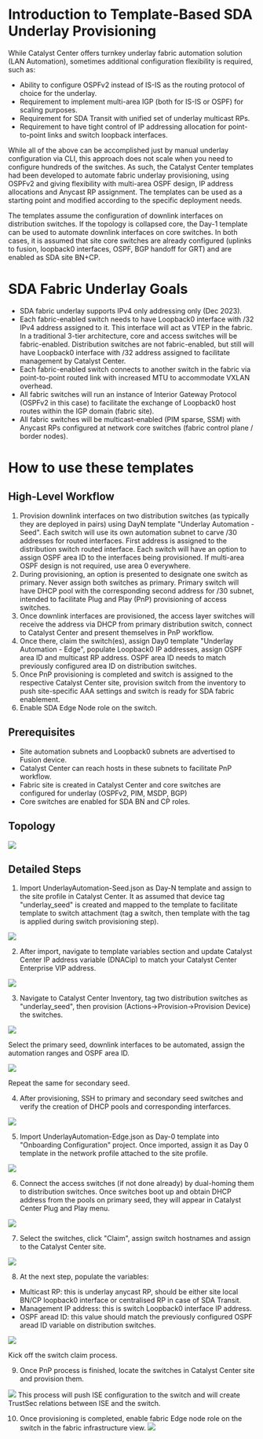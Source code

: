 # Introduction to Template-Based SDA Underlay Provisioning
While Catalyst Center offers turnkey underlay fabric automation solution (LAN Automation), sometimes additional configuration flexibility is required, such as:
- Ability to configure OSPFv2 instead of IS-IS as the routing protocol of choice for the underlay.
- Requirement to implement multi-area IGP (both for IS-IS or OSPF) for scaling purposes.
- Requirement for SDA Transit with unified set of underlay multicast RPs.
- Requirement to have tight control of IP addressing allocation for point-to-point links and switch loopback interfaces.

While all of the above can be accomplished just by manual underlay configuration via CLI, this approach does not scale when you need to configure hundreds of the switches. As such, the Catalyst Center templates had been developed to automate fabric underlay provisioning, using OSPFv2 and giving flexibility with multi-area OSPF design, IP address allocations and Anycast RP assignment. The templates can be used as a starting point and modified according to the specific deployment needs.

The templates assume the configuration of downlink interfaces on distribution switches. If the topology is collapsed core, the Day-1 template can be used to automate downlink interfaces on core switches. In both cases, it is assumed that site core switches are already configured (uplinks to fusion, loopback0 interfaces, OSPF, BGP handoff for GRT) and are enabled as SDA site BN+CP.

# SDA Fabric Underlay Goals
- SDA fabric underlay supports IPv4 only addressing only (Dec 2023).
- Each fabric-enabled switch needs to have Loopback0 interface with /32 IPv4 address assigned to it. This interface will act as VTEP in the fabric. In a traditional 3-tier architecture, core and access switches will be fabric-enabled. Distribution switches are not fabric-enabled, but still will have Loopback0 interface with /32 address assigned to facilitate management by Catalyst Center.
- Each fabric-enabled switch connects to another switch in the fabric via point-to-point routed link with increased MTU to accommodate VXLAN overhead.
- All fabric switches will run an instance of Interior Gateway Protocol (OSPFv2 in this case) to facilitate the exchange of Loopback0 host routes within the IGP domain (fabric site).
- All fabric switches will be multicast-enabled (PIM sparse, SSM) with Anycast RPs configured at network core switches (fabric control plane / border nodes).

# How to use these templates

## High-Level Workflow
1. Provision downlink interfaces on two distribution switches (as typically they are deployed in pairs) using DayN template "Underlay Automation - Seed". Each switch will use its own automation subnet to carve /30 addresses for routed interfaces. First address is assigned to the distribution switch routed interface. Each switch will have an option to assign OSPF area ID to the interfaces being provisioned. If multi-area OSPF design is not required, use area 0 everywhere.
2. During provisioning, an option is presented to designate one switch as primary. Never assign both switches as primary. Primary switch will have DHCP pool with the corresponding second address for /30 subnet, intended to facilitate Plug and Play (PnP) provisioning of access switches.
3. Once downlink interfaces are provisioned, the access layer switches will receive the address via DHCP from primary distribution switch, connect to Catalyst Center and present themselves in PnP workflow.
4. Once there, claim the switch(es), assign Day0 template "Underlay Automation - Edge", populate Loopback0 IP addresses, assign OSPF area ID and multicast RP address. OSPF area ID needs to match previously configured area ID on distribution switches.
5. Once PnP provisioning is completed and switch is assigned to the respective Catalyst Center site, provision switch from the inventory to push site-specific AAA settings and switch is ready for SDA fabric enablement.
6. Enable SDA Edge Node role on the switch.

## Prerequisites
- Site automation subnets and Loopback0 subnets are advertised to Fusion device.
- Catalyst Center can reach hosts in these subnets to facilitate PnP workflow.
- Fabric site is created in Catalyst Center and core switches are  configured for underlay (OSPFv2, PIM, MSDP, BGP)
- Core switches are enabled for SDA BN and CP roles.


## Topology

![](./imgs/topology.png)

## Detailed Steps

1. Import UnderlayAutomation-Seed.json as Day-N template and assign to the site profile in Catalyst Center. It as assumed that device tag "underlay_seed" is created and mapped to the template to facilitate template to switch attachment (tag a switch, then template with the tag is applied during switch provisioning step).

![](./imgs/day-n_import.png)

2. After import, navigate to template variables section and update Catalyst Center IP address variable (DNACip) to match your Catalyst Center Enterprise VIP address.

![](./imgs/day-n_variable.png)

3. Navigate to Catalyst Center Inventory, tag two distribution switches as "underlay_seed", then provision (Actions->Provision->Provision Device) the switches.

![](./imgs/day-n_provision.png)

Select the primary seed, downlink interfaces to be automated, assign the automation ranges and OSPF area ID.

![](./imgs/day-n_provision2.png)

Repeat the same for secondary seed.

4. After provisioning, SSH to primary and secondary seed switches and verify the creation of DHCP pools and corresponding interfarces.

![](./imgs/day-n_provision3.png)

5. Import UnderlayAutomation-Edge.json as Day-0 template into "Onboarding Configuration" project. Once imported, assign it as Day 0 template in the network profile attached to the site profile.

![](./imgs/day-0_import.png)

6. Connect the access switches (if not done already) by dual-homing them to distribution switches. Once switches boot up and obtain DHCP address from the pools on primary seed, they will appear in Catalyst Center Plug and Play menu.

![](./imgs/day-0_pnp.png)

7. Select the switches, click "Claim", assign switch hostnames and assign to the Catalyst Center site.

![](./imgs/day-0_claim.png)

8. At the next step, populate the variables:
- Multicast RP: this is underlay anycast RP, should be either site local BN/CP loopback0 interface or centralised RP in case of SDA Transit.
- Management IP address: this is switch Loopback0 interface IP address.
- OSPF aread ID: this value should match the previously configured OSPF aread ID variable on distribution switches.

![](./imgs/day-0_variables.png)

Kick off the switch claim process.

9. Once PnP process is finished, locate the switches in Catalyst Center site and provision them.

![](./imgs/day-0_provision.png)
This process will push ISE configuration to the switch and will create TrustSec relations between ISE and the switch.

10. Once provisioning is completed, enable fabric Edge node role on the switch in the fabric infrastructure view.
![](./imgs/fabric_edge.png)




